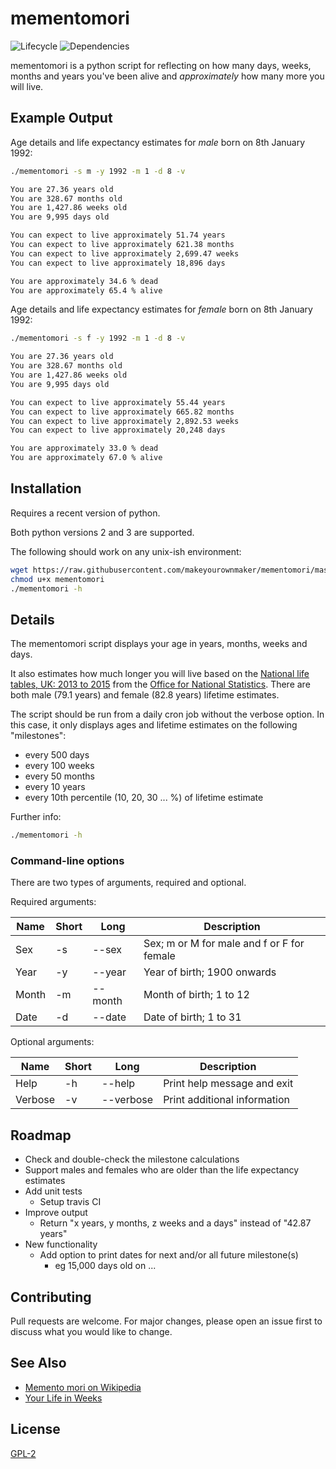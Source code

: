 
# mementomori 

![Lifecycle
](https://img.shields.io/badge/lifecycle-experimental-orange.svg?style=flat)
![Dependencies
](https://img.shields.io/badge/dependencies-none-brightgreen.svg?style=flat)

mementomori is a python script for reflecting on how many days, weeks, months and years you've been alive
and *approximately* how many more you will live.


## Example Output

Age details and life expectancy estimates for _male_ born on 8th January 1992:
```sh
./mementomori -s m -y 1992 -m 1 -d 8 -v

You are 27.36 years old
You are 328.67 months old
You are 1,427.86 weeks old
You are 9,995 days old

You can expect to live approximately 51.74 years
You can expect to live approximately 621.38 months
You can expect to live approximately 2,699.47 weeks
You can expect to live approximately 18,896 days

You are approximately 34.6 % dead
You are approximately 65.4 % alive
```

Age details and life expectancy estimates for _female_ born on 8th January 1992:
```sh
./mementomori -s f -y 1992 -m 1 -d 8 -v

You are 27.36 years old
You are 328.67 months old
You are 1,427.86 weeks old
You are 9,995 days old

You can expect to live approximately 55.44 years
You can expect to live approximately 665.82 months
You can expect to live approximately 2,892.53 weeks
You can expect to live approximately 20,248 days

You are approximately 33.0 % dead
You are approximately 67.0 % alive

```


## Installation

Requires a recent version of python.

Both python versions 2 and 3 are supported.

The following should work on any unix-ish environment:
```sh
wget https://raw.githubusercontent.com/makeyourownmaker/mementomori/master/mementomori
chmod u+x mementomori
./mementomori -h
```


## Details

The mementomori script displays your age in years, months, weeks and days.

It also estimates how much longer you will live based on the 
[National life tables, UK: 2013 to 2015](https://www.ons.gov.uk/peoplepopulationandcommunity/birthsdeathsandmarriages/lifeexpectancies/bulletins/nationallifetablesunitedkingdom/20132015)
from the [Office for National Statistics](https://www.ons.gov.uk/).
There are both male (79.1 years) and female (82.8 years) lifetime estimates.

The script should be run from a daily cron job without the verbose option.
In this case, it only displays ages and lifetime estimates on the following "milestones":
 * every 500 days
 * every 100 weeks
 * every 50 months
 * every 10 years
 * every 10th percentile (10, 20, 30 ... %) of lifetime estimate

Further info:
```sh
./mementomori -h
```

### Command-line options

There are two types of arguments, required and optional.

Required arguments:

| Name  | Short | Long    | Description                                |
|-------|-------|---------|--------------------------------------------|
| Sex   | -s    | --sex   | Sex; m or M for male and f or F for female |
| Year  | -y    | --year  | Year of birth; 1900 onwards                |
| Month | -m    | --month | Month of birth; 1 to 12                    |
| Date  | -d    | --date  | Date of birth; 1 to 31                     |

Optional arguments:

| Name    | Short | Long      | Description                  |
|---------|-------|-----------|------------------------------|
| Help    | -h    | --help    | Print help message and exit  |
| Verbose | -v    | --verbose | Print additional information |
  

## Roadmap

 * Check and double-check the milestone calculations
 * Support males and females who are older than the life expectancy estimates
 * Add unit tests
   * Setup travis CI
 * Improve output
   * Return "x years, y months, z weeks and a days" instead of "42.87 years"
 * New functionality
   * Add option to print dates for next and/or all future milestone(s)
     * eg 15,000 days old on ...


## Contributing

Pull requests are welcome.  For major changes, please open an issue first to discuss what you would like to change.


## See Also

* [Memento mori on Wikipedia](https://en.wikipedia.org/wiki/Memento_mori)
* [Your Life in Weeks](https://waitbutwhy.com/2014/05/life-weeks.html)


## License
[GPL-2](https://www.gnu.org/licenses/old-licenses/gpl-2.0.en.html)
